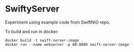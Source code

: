 # SwiftyServer

Experiment using example code from SwiftNIO repo.

To build and run in docker:
```
docker build -t swift-server-image .
docker run --name webserver -p 80:8080 swift-server-image
```



